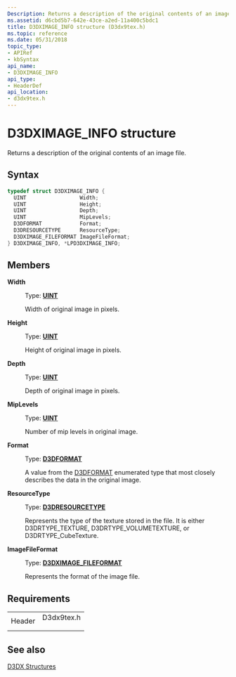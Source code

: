 ```yaml
---
Description: Returns a description of the original contents of an image file.
ms.assetid: d6cbd5b7-642e-43ce-a2ed-11a400c5bdc1
title: D3DXIMAGE_INFO structure (D3dx9tex.h)
ms.topic: reference
ms.date: 05/31/2018
topic_type: 
- APIRef
- kbSyntax
api_name: 
- D3DXIMAGE_INFO
api_type: 
- HeaderDef
api_location: 
- d3dx9tex.h
---
```


# D3DXIMAGE\_INFO structure

Returns a description of the original contents of an image file.

## Syntax


```C++
typedef struct D3DXIMAGE_INFO {
  UINT                 Width;
  UINT                 Height;
  UINT                 Depth;
  UINT                 MipLevels;
  D3DFORMAT            Format;
  D3DRESOURCETYPE      ResourceType;
  D3DXIMAGE_FILEFORMAT ImageFileFormat;
} D3DXIMAGE_INFO, *LPD3DXIMAGE_INFO;
```



## Members

<dl> <dt>

**Width**
</dt> <dd>

Type: **[**UINT**](https://msdn.microsoft.com/library/Aa383751(v=VS.85).aspx)**

</dd> <dd>

Width of original image in pixels.

</dd> <dt>

**Height**
</dt> <dd>

Type: **[**UINT**](https://msdn.microsoft.com/library/Aa383751(v=VS.85).aspx)**

</dd> <dd>

Height of original image in pixels.

</dd> <dt>

**Depth**
</dt> <dd>

Type: **[**UINT**](https://msdn.microsoft.com/library/Aa383751(v=VS.85).aspx)**

</dd> <dd>

Depth of original image in pixels.

</dd> <dt>

**MipLevels**
</dt> <dd>

Type: **[**UINT**](https://msdn.microsoft.com/library/Aa383751(v=VS.85).aspx)**

</dd> <dd>

Number of mip levels in original image.

</dd> <dt>

**Format**
</dt> <dd>

Type: **[D3DFORMAT](d3dformat.md)**

</dd> <dd>

A value from the [D3DFORMAT](d3dformat.md) enumerated type that most closely describes the data in the original image.

</dd> <dt>

**ResourceType**
</dt> <dd>

Type: **[**D3DRESOURCETYPE**](https://msdn.microsoft.com/library/Bb172601(v=VS.85).aspx)**

</dd> <dd>

Represents the type of the texture stored in the file. It is either D3DRTYPE\_TEXTURE, D3DRTYPE\_VOLUMETEXTURE, or D3DRTYPE\_CubeTexture.

</dd> <dt>

**ImageFileFormat**
</dt> <dd>

Type: **[**D3DXIMAGE\_FILEFORMAT**](https://msdn.microsoft.com/library/Bb172878(v=VS.85).aspx)**

</dd> <dd>

Represents the format of the image file.

</dd> </dl>

## Requirements



|                   |                                                                                       |
|-------------------|---------------------------------------------------------------------------------------|
| Header<br/> | <dl> <dt>D3dx9tex.h</dt> </dl> |



## See also

<dl> <dt>

[D3DX Structures](dx9-graphics-reference-d3dx-structures.md)
</dt> </dl>

 

 




